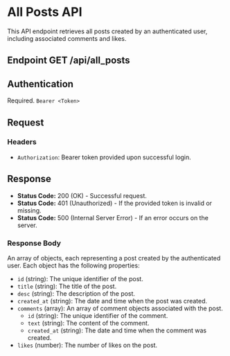 # All Posts API

This API endpoint retrieves all posts created by an authenticated user, including associated comments and likes.

## Endpoint GET /api/all_posts

## Authentication

Required. `Bearer <Token>`

## Request

### Headers

- `Authorization`: Bearer token provided upon successful login.

## Response

- **Status Code:** 200 (OK) - Successful request.
- **Status Code:** 401 (Unauthorized) - If the provided token is invalid or missing.
- **Status Code:** 500 (Internal Server Error) - If an error occurs on the server.

### Response Body

An array of objects, each representing a post created by the authenticated user. Each object has the following properties:

- `id` (string): The unique identifier of the post.
- `title` (string): The title of the post.
- `desc` (string): The description of the post.
- `created_at` (string): The date and time when the post was created.
- `comments` (array): An array of comment objects associated with the post.
  - `id` (string): The unique identifier of the comment.
  - `text` (string): The content of the comment.
  - `created_at` (string): The date and time when the comment was created.
- `likes` (number): The number of likes on the post.
